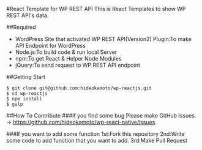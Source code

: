 #React Template for WP REST API
This is React Templates to show WP REST API's data.

##Required
- WordPress Site that activated WP REST API(Version2) Plugin:To make API Endpoint for WordPress  
- Node.js:To build code & run local Server
- npm:To get React & Helper Node Modules
- jQuery:To send request to WP REST API endpoint

##Getting Start
```
$ git clone git@github.com:hideokamoto/wp-reactjs.git
$ cd wp-reactjs
$ npm install
$ gulp
```

##How To Contribute
###If you find some bug
Please make GitHub Issues. -> https://github.com/hideokamoto/wp-react-native/issues

###If you want to add some function
1st:Fork this repository
2nd:Write some code to add function that you want to add.
3rd:Make Pull Request
